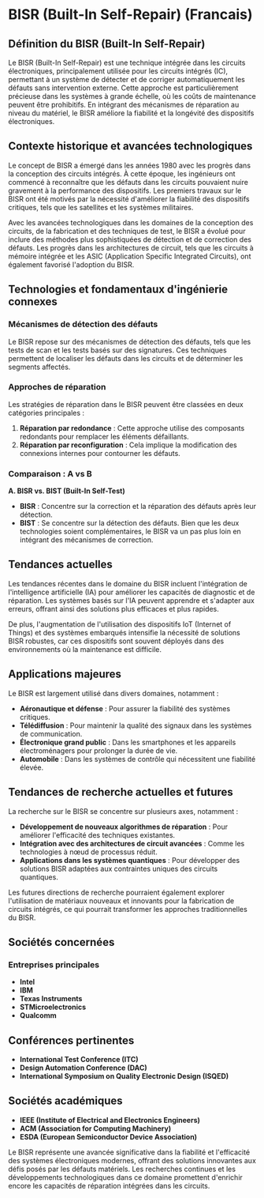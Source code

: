 # BISR (Built-In Self-Repair) (Francais)

## Définition du BISR (Built-In Self-Repair)

Le BISR (Built-In Self-Repair) est une technique intégrée dans les circuits électroniques, principalement utilisée pour les circuits intégrés (IC), permettant à un système de détecter et de corriger automatiquement les défauts sans intervention externe. Cette approche est particulièrement précieuse dans les systèmes à grande échelle, où les coûts de maintenance peuvent être prohibitifs. En intégrant des mécanismes de réparation au niveau du matériel, le BISR améliore la fiabilité et la longévité des dispositifs électroniques.

## Contexte historique et avancées technologiques

Le concept de BISR a émergé dans les années 1980 avec les progrès dans la conception des circuits intégrés. À cette époque, les ingénieurs ont commencé à reconnaître que les défauts dans les circuits pouvaient nuire gravement à la performance des dispositifs. Les premiers travaux sur le BISR ont été motivés par la nécessité d'améliorer la fiabilité des dispositifs critiques, tels que les satellites et les systèmes militaires.

Avec les avancées technologiques dans les domaines de la conception des circuits, de la fabrication et des techniques de test, le BISR a évolué pour inclure des méthodes plus sophistiquées de détection et de correction des défauts. Les progrès dans les architectures de circuit, tels que les circuits à mémoire intégrée et les ASIC (Application Specific Integrated Circuits), ont également favorisé l'adoption du BISR.

## Technologies et fondamentaux d'ingénierie connexes

### Mécanismes de détection des défauts

Le BISR repose sur des mécanismes de détection des défauts, tels que les tests de scan et les tests basés sur des signatures. Ces techniques permettent de localiser les défauts dans les circuits et de déterminer les segments affectés.

### Approches de réparation

Les stratégies de réparation dans le BISR peuvent être classées en deux catégories principales :
1. **Réparation par redondance** : Cette approche utilise des composants redondants pour remplacer les éléments défaillants. 
2. **Réparation par reconfiguration** : Cela implique la modification des connexions internes pour contourner les défauts.

### Comparaison : A vs B

**A. BISR vs. BIST (Built-In Self-Test)**

- **BISR** : Concentre sur la correction et la réparation des défauts après leur détection. 
- **BIST** : Se concentre sur la détection des défauts. Bien que les deux technologies soient complémentaires, le BISR va un pas plus loin en intégrant des mécanismes de correction.

## Tendances actuelles

Les tendances récentes dans le domaine du BISR incluent l'intégration de l'intelligence artificielle (IA) pour améliorer les capacités de diagnostic et de réparation. Les systèmes basés sur l'IA peuvent apprendre et s'adapter aux erreurs, offrant ainsi des solutions plus efficaces et plus rapides.

De plus, l'augmentation de l'utilisation des dispositifs IoT (Internet of Things) et des systèmes embarqués intensifie la nécessité de solutions BISR robustes, car ces dispositifs sont souvent déployés dans des environnements où la maintenance est difficile.

## Applications majeures

Le BISR est largement utilisé dans divers domaines, notamment :

- **Aéronautique et défense** : Pour assurer la fiabilité des systèmes critiques.
- **Télédiffusion** : Pour maintenir la qualité des signaux dans les systèmes de communication.
- **Électronique grand public** : Dans les smartphones et les appareils électroménagers pour prolonger la durée de vie.
- **Automobile** : Dans les systèmes de contrôle qui nécessitent une fiabilité élevée.

## Tendances de recherche actuelles et futures

La recherche sur le BISR se concentre sur plusieurs axes, notamment :

- **Développement de nouveaux algorithmes de réparation** : Pour améliorer l'efficacité des techniques existantes.
- **Intégration avec des architectures de circuit avancées** : Comme les technologies à nœud de processus réduit.
- **Applications dans les systèmes quantiques** : Pour développer des solutions BISR adaptées aux contraintes uniques des circuits quantiques.

Les futures directions de recherche pourraient également explorer l'utilisation de matériaux nouveaux et innovants pour la fabrication de circuits intégrés, ce qui pourrait transformer les approches traditionnelles du BISR.

## Sociétés concernées

### Entreprises principales

- **Intel**
- **IBM**
- **Texas Instruments**
- **STMicroelectronics**
- **Qualcomm**

## Conférences pertinentes

- **International Test Conference (ITC)**
- **Design Automation Conference (DAC)**
- **International Symposium on Quality Electronic Design (ISQED)**

## Sociétés académiques

- **IEEE (Institute of Electrical and Electronics Engineers)**
- **ACM (Association for Computing Machinery)**
- **ESDA (European Semiconductor Device Association)**

Le BISR représente une avancée significative dans la fiabilité et l'efficacité des systèmes électroniques modernes, offrant des solutions innovantes aux défis posés par les défauts matériels. Les recherches continues et les développements technologiques dans ce domaine promettent d'enrichir encore les capacités de réparation intégrées dans les circuits.